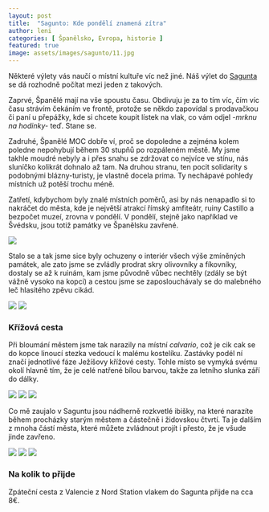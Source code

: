 ```yaml
---
layout: post
title:  "Sagunto: Kde pondělí znamená zítra"
author: leni
categories: [ Španělsko, Evropa, historie ]
featured: true
image: assets/images/sagunto/11.jpg
---
```


Některé výlety vás naučí o místní kultuře víc než jiné. Náš výlet do <a href="http://www.aytosagunto.es/es-es/Paginas/inicio.aspx">Sagunta</a> se dá rozhodně počítat mezi jeden z takových.

Zaprvé, Španělé mají na vše spoustu času. Obdivuju je za to tím víc, čím víc času strávím čekáním ve frontě, protože se někdo zapovídal s prodavačkou či paní u přepážky, kde si chcete koupit lístek na vlak, co vám odjel *-mrknu na hodinky-* teď. Stane se.

Zadruhé, Španělé MOC dobře ví, proč se dopoledne a zejména kolem poledne nepohybují během 30 stupňů po rozpáleném městě. My jsme takhle moudré nebyly a i přes snahu se zdržovat co nejvíce ve stínu, nás sluníčko kolikrát dohnalo až tam. Na druhou stranu, ten pocit solidarity s podobnými blázny-turisty, je vlastně docela prima. Ty nechápavé pohledy místních už potěší trochu méně.

Zatřetí, kdybychom byly znalé místních poměrů, asi by nás nenapadlo si to nakráčet do města, kde je největší atrakcí římský amfiteátr, ruiny Castillo a bezpočet muzeí, zrovna v pondělí. V pondělí, stejně jako například ve Švédsku, jsou totiž památky ve Španělsku zavřené. 

<img src="/assets/images/sagunto/4.jpg">

Stalo se a tak jsme sice byly ochuzeny o interiér všech výše zmíněných památek, ale zato jsme se zvládly prodrat skry olivovníky a fíkovníky, dostaly se až k ruinám, kam jsme původně vůbec nechtěly (zdály se být vážně vysoko na kopci) a cestou jsme se zaposlouchávaly se do malebného leč hlasitého zpěvu cikád.

<img src="/assets/images/sagunto/6.jpg">

<img src="/assets/images/sagunto/7.jpg">

### Křížová cesta 

Při bloumání městem jsme tak narazily na místní *calvario*, což je cik cak se do kopce linoucí stezka vedoucí k malému kostelíku. Zastávky podél ní značí jednotlivé fáze Ježíšovy křížové cesty. Tohle místo se vymyká svému okolí hlavně tím, že je celé natřené bílou barvou, takže za letního slunka září do dálky.

<img src="/assets/images/sagunto/2.jpg">

<img src="/assets/images/sagunto/3.jpg">

<img src="/assets/images/sagunto/5.jpg">

Co mě zaujalo v Saguntu jsou nádherně rozkvetlé ibišky, na které narazíte během procházky starým městem a částečně i židovskou čtvrtí. Ta je dalším z mnoha částí města, které můžete zvládnout projít i přesto, že je všude jinde zavřeno.

<img src="/assets/images/sagunto/10.jpg">

<img src="/assets/images/sagunto/1.jpg">

<img src="/assets/images/sagunto/12.jpg">

### Na kolik to přijde
Zpáteční cesta z Valencie z Nord Station vlakem do Sagunta přijde na cca 8€.